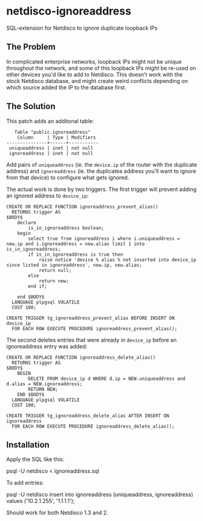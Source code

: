 # netdisco-ignoreaddress
SQL-extension for Netdisco to ignore duplicate loopback IPs 

## The Problem

In complicated enterprise networks, loopback IPs might not be unique throughout the network, 
and some of this loopback IPs might be re-used on other devices you'd like to add to Netdisco. 
This doesn't work with the stock Netdisco database, and might create weird conflicts depending 
on which source added the IP to the database first.

## The Solution

This patch adds an additonal table:

       Table "public.ignoreaddress"
        Column     | Type | Modifiers
    ---------------+------+-----------
     uniqueaddress | inet | not null
     ignoreaddress | inet | not null
     
Add pairs of `uniqueaddress` (ie. the `device.ip` of the router with the duplicate address) 
and `ignoreaddress` (ie. the duplicatea address you'll want to ignore from that device) to configure 
what gets ignored.

The actual work is done by two triggers. The first trigger will prevent adding an ignored address to `device_ip`:

    CREATE OR REPLACE FUNCTION ignoreaddress_prevent_alias()
      RETURNS trigger AS
    $BODY$
        declare 
            is_in_ignoreaddress boolean;
        begin
            select true from ignoreaddress i where i.uniqueaddress = new.ip and i.ignoreaddress = new.alias limit 1 into is_in_ignoreaddress;
            if is_in_ignoreaddress is true then 
                raise notice 'device % alias % not inserted into device_ip since listed in ignoreaddress', new.ip, new.alias;
                return null;
            else
                return new;
            end if; 
            
        end $BODY$
      LANGUAGE plpgsql VOLATILE
      COST 100;
    
    CREATE TRIGGER tg_ignoreaddress_prevent_alias BEFORE INSERT ON device_ip
      FOR EACH ROW EXECUTE PROCEDURE ignoreaddress_prevent_alias();
      
The second deletes entries that were already in `device_ip` before an ignoreaddress entry was added:

    CREATE OR REPLACE FUNCTION ignoreaddress_delete_alias()
      RETURNS trigger AS
    $BODY$
        BEGIN
            DELETE FROM device_ip d WHERE d.ip = NEW.uniqueaddress and d.alias = NEW.ignoreaddress;
            RETURN NEW;
        END $BODY$
      LANGUAGE plpgsql VOLATILE
      COST 100;
    
    CREATE TRIGGER tg_ignoreaddress_delete_alias AFTER INSERT ON ignoreaddress
      FOR EACH ROW EXECUTE PROCEDURE ignoreaddress_delete_alias();
      

## Installation 

Apply the SQL like this:

   psql -U netdisco < ignoreaddress.sql
   
To add entries:

   psql -U netdisco
   insert into ignoreaddress (uniqueaddress, ignoreaddress) values ('10.2.1.255', '1.1.1.1'); 
   
Should work for both Netdisco 1.3 and 2.   




